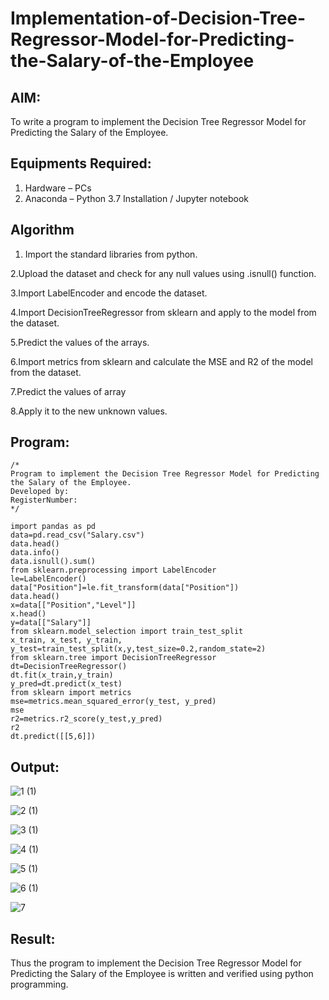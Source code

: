 # Implementation-of-Decision-Tree-Regressor-Model-for-Predicting-the-Salary-of-the-Employee

## AIM:
To write a program to implement the Decision Tree Regressor Model for Predicting the Salary of the Employee.

## Equipments Required:
1. Hardware – PCs
2. Anaconda – Python 3.7 Installation / Jupyter notebook

## Algorithm
1. Import the standard libraries from python.

2.Upload the dataset and check for any null values using .isnull() function.

3.Import LabelEncoder and encode the dataset.

4.Import DecisionTreeRegressor from sklearn and apply to the model from the dataset.

5.Predict the values of the arrays.

6.Import metrics from sklearn and calculate the MSE and R2 of the model from the dataset.

7.Predict the values of array

8.Apply it to the new unknown values.


## Program:
```
/*
Program to implement the Decision Tree Regressor Model for Predicting the Salary of the Employee.
Developed by: 
RegisterNumber:  
*/

import pandas as pd
data=pd.read_csv("Salary.csv")
data.head()
data.info()
data.isnull().sum()
from sklearn.preprocessing import LabelEncoder
le=LabelEncoder()
data["Position"]=le.fit_transform(data["Position"])
data.head()
x=data[["Position","Level"]]
x.head()
y=data[["Salary"]]
from sklearn.model_selection import train_test_split
x_train, x_test, y_train, y_test=train_test_split(x,y,test_size=0.2,random_state=2)
from sklearn.tree import DecisionTreeRegressor
dt=DecisionTreeRegressor()
dt.fit(x_train,y_train)
y_pred=dt.predict(x_test)
from sklearn import metrics
mse=metrics.mean_squared_error(y_test, y_pred)
mse
r2=metrics.r2_score(y_test,y_pred)
r2
dt.predict([[5,6]])

```

## Output:

![1 (1)](https://user-images.githubusercontent.com/100425381/205338353-edbea02a-98c9-4604-a3cf-4ddf40ec6b22.png)

![2 (1)](https://user-images.githubusercontent.com/100425381/205338371-d9424449-b8aa-4520-8770-7e171ef8cbea.png)

![3 (1)](https://user-images.githubusercontent.com/100425381/205338367-fdb4ad0d-7678-4918-8cf6-68fe7b46d91b.png)

![4 (1)](https://user-images.githubusercontent.com/100425381/205338366-3329a621-9d0e-43f0-8eca-3c95e5b683a5.png)

![5 (1)](https://user-images.githubusercontent.com/100425381/205338362-1b612e7b-9650-407a-b1ed-3f5e2e36df08.png)

![6 (1)](https://user-images.githubusercontent.com/100425381/205338358-c6494930-88b5-4767-8e05-039f5c344e2e.png)

![7](https://user-images.githubusercontent.com/100425381/205338356-02625cb0-dfeb-4ddb-a17a-90b0cf590561.png)


## Result:
Thus the program to implement the Decision Tree Regressor Model for Predicting the Salary of the Employee is written and verified using python programming.

